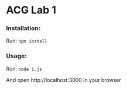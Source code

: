 # ACG Lab 1

### Installation:
Run: ``npm install``

### Usage:
Run:  ``node i.js``

And open http://localhost:3000 in your browser